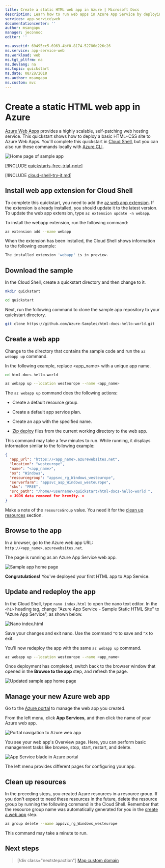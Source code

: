 ```yaml
---
title: Create a static HTML web app in Azure | Microsoft Docs
description: Learn how to run web apps in Azure App Service by deploying a static HTML sample app.
services: app-service\web
documentationcenter: ''
author: msangapu
manager: jeconnoc
editor: ''

ms.assetid: 60495cc5-6963-4bf0-8174-52786d226c26
ms.service: app-service-web
ms.workload: web
ms.tgt_pltfrm: na
ms.devlang: na
ms.topic: quickstart
ms.date: 08/28/2018
ms.author: msangapu
ms.custom: mvc
---
```

# Create a static HTML web app in Azure

[Azure Web Apps](app-service-web-overview.md) provides a highly scalable, self-patching web hosting service. This quickstart shows how to deploy a basic HTML+CSS site to Azure Web Apps. You'll complete this quickstart in [Cloud Shell](https://docs.microsoft.com/azure/cloud-shell/overview), but you can also run these commands locally with [Azure CLI](/cli/azure/install-azure-cli).

![Home page of sample app](media/app-service-web-get-started-html/hello-world-in-browser-az.png)

[!INCLUDE [quickstarts-free-trial-note](../../includes/quickstarts-free-trial-note.md)]

[!INCLUDE [cloud-shell-try-it.md](../../includes/cloud-shell-try-it.md)]

## Install web app extension for Cloud Shell

To complete this quickstart, you need to add the [az web app extension](https://docs.microsoft.com/cli/azure/extension?view=azure-cli-latest#az-extension-add). If the extension is already installed, you should update it to the latest version. To update the web app extension, type `az extension update -n webapp`.

To install the webapp extension, run the following command:

```bash
az extension add --name webapp
```

When the extension has been installed, the Cloud Shell shows information to the following example:

```bash
The installed extension 'webapp' is in preview.
```

## Download the sample

In the Cloud Shell, create a quickstart directory and then change to it.

```bash
mkdir quickstart

cd quickstart
```

Next, run the following command to clone the sample app repository to your quickstart directory.

```bash
git clone https://github.com/Azure-Samples/html-docs-hello-world.git
```

## Create a web app

Change to the directory that contains the sample code and run the `az webapp up` command.

In the following example, replace <app_name> with a unique app name.

```bash
cd html-docs-hello-world

az webapp up --location westeurope --name <app_name>
```

The `az webapp up` command does the following actions:

- Create a default resource group.

- Create a default app service plan.

- Create an app with the specified name.

- [Zip deploy](https://docs.microsoft.com/azure/app-service/app-service-deploy-zip) files from the current working directory to the web app.

This command may take a few minutes to run. While running, it displays information similar to the following example:

```json
{
  "app_url": "https://<app_name>.azurewebsites.net",
  "location": "westeurope",
  "name": "<app_name>",
  "os": "Windows",
  "resourcegroup": "appsvc_rg_Windows_westeurope",
  "serverfarm": "appsvc_asp_Windows_westeurope",
  "sku": "FREE",
  "src_path": "/home/<username>/quickstart/html-docs-hello-world ",
  < JSON data removed for brevity. >
}
```

Make a note of the `resourceGroup` value. You need it for the [clean up resources](#clean-up-resources) section.

## Browse to the app

In a browser, go to the Azure web app URL: `http://<app_name>.azurewebsites.net`.

The page is running as an Azure App Service web app.

![Sample app home page](media/app-service-web-get-started-html/hello-world-in-browser-az.png)

**Congratulations!** You've deployed your first HTML app to App Service.

## Update and redeploy the app

In the Cloud Shell, type `nano index.html` to open the nano text editor. In the `<h1>` heading tag, change "Azure App Service - Sample Static HTML Site" to "Azure App Service", as shown below.

![Nano index.html](media/app-service-web-get-started-html/nano-index-html.png)

Save your changes and exit nano. Use the command `^O` to save and `^X` to exit.

You'll now redeploy the app with the same `az webapp up` command.

```bash
az webapp up --location westeurope --name <app_name>
```

Once deployment has completed, switch back to the browser window that opened in the **Browse to the app** step, and refresh the page.

![Updated sample app home page](media/app-service-web-get-started-html/hello-azure-in-browser-az.png)

## Manage your new Azure web app

Go to the <a href="https://portal.azure.com" target="_blank">Azure portal</a> to manage the web app you created.

From the left menu, click **App Services**, and then click the name of your Azure web app.

![Portal navigation to Azure web app](./media/app-service-web-get-started-html/portal1.png)

You see your web app's Overview page. Here, you can perform basic management tasks like browse, stop, start, restart, and delete.

![App Service blade in Azure portal](./media/app-service-web-get-started-html/portal2.png)

The left menu provides different pages for configuring your app.

## Clean up resources

In the preceding steps, you created Azure resources in a resource group. If you don't expect to need these resources in the future, delete the resource group by running the following command in the Cloud Shell. Remember that the resource group name was automatically generated for you in the [create a web app](#create-a-web-app) step.

```bash
az group delete --name appsvc_rg_Windows_westeurope
```

This command may take a minute to run.

## Next steps

> [!div class="nextstepaction"]
> [Map custom domain](app-service-web-tutorial-custom-domain.md)
